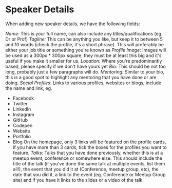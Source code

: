 # Speaker Details

When adding new speaker details, we have the following fields:


*Name:* This is your full name, can also include any titles/qualifications (eg. Dr or Prof)
*Tagline:* This can be anything you like, but keep it to between 5 and 10 words (check the profile, it's a short phrase). This will preferably be either your job title or something you're known as
*Profile Image:* Images will be used as a 300px * 300px square, they must be at least this big and it's useful if you make it smaller for us.
*Location:* Where you're predominantly based, please specify if we don't have yours yet
*Bio:* This should be not too long, probably just a few paragraphs will do.
*Mentoring:* Similar to your bio, this is a good spot to highlight any mentoring that you have done or are doing.
*Social Profiles*: Links to various profiles, websites or blogs, include the name and link, eg.
- Facebook
- Twitter
- LinkedIn
- Instagram
- GitHub
- Codepen
- Website
- Portfolio
- Blog
On the homepage, only 3 links will be featured on the profile cards, if you have more than 3 cards, tick the boxes for the profiles you want to feature.
*Talks:* Talks that you have done previously, whether this is at a meetup event, conference or somewhere else. This should include the title of the talk (if you've done the same talk at multiple events, list them all!), the event that you did it at (Conference, meetup group, etc), the date that you did it, a link to the event (eg. Conference or Meetup Group site) and if you have it links to the slides or a video of the talk.